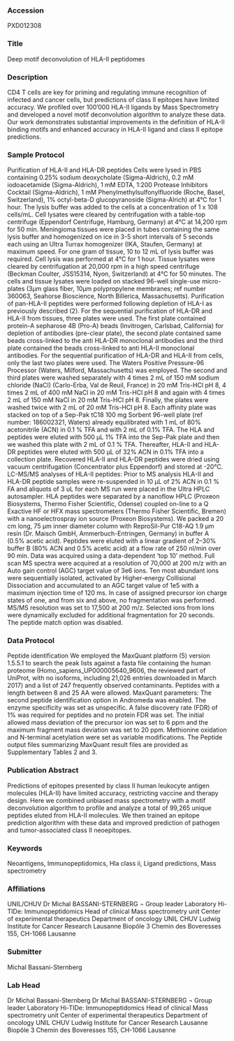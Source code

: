 ### Accession
PXD012308

### Title
Deep motif deconvolution of HLA-II peptidomes

### Description
CD4 T cells are key for priming and regulating immune recognition of infected and cancer cells, but predictions of class II epitopes have limited accuracy. We profiled over 100’000 HLA-II ligands by Mass Spectrometry and developed a novel motif deconvolution algorithm to analyze these data. Our work demonstrates substantial improvements in the definition of HLA-II binding motifs and enhanced accuracy in HLA-II ligand and class II epitope predictions.

### Sample Protocol
Purification of HLA-II and HLA-DR peptides Cells were lysed in PBS containing 0.25% sodium deoxycholate (Sigma-Aldrich), 0.2 mM iodoacetamide (Sigma-Aldrich), 1 mM EDTA, 1:200 Protease Inhibitors Cocktail (Sigma-Aldrich), 1 mM Phenylmethylsulfonylfluoride (Roche, Basel, Switzerland), 1% octyl-beta-D glucopyranoside (Sigma-Alrich) at 4°C for 1 hour. The lysis buffer was added to the cells at a concentration of 1 x 108 cells/mL. Cell lysates were cleared by centrifugation with a table-top centrifuge (Eppendorf Centrifuge, Hamburg, Germany) at 4°C at 14,200 rpm for 50 min. Meningioma tissues were placed in tubes containing the same lysis buffer and homogenized on ice in 3-5 short intervals of 5 seconds each using an Ultra Turrax homogenizer (IKA, Staufen, Germany) at maximum speed. For one gram of tissue, 10 to 12 mL of lysis buffer was required. Cell lysis was performed at 4°C for 1 hour. Tissue lysates were cleared by centrifugation at 20,000 rpm in a high speed centrifuge (Beckman Coulter, JSS15314, Nyon, Switzerland) at 4°C for 50 minutes. The cells and tissue lysates were loaded on stacked 96-well single-use micro-plates (3µm glass fiber, 10µm polypropylene membranes; ref number 360063, Seahorse Bioscience, North Billerica, Massachusetts). Purification of pan-HLA-II peptides were performed following depletion of HLA-I as previously described (2). For the sequential purification of HLA-DR and HLA-II from tissues, three plates were used. The first plate contained protein-A sepharose 4B (Pro-A) beads (Invitrogen, Carlsbad, California) for depletion of antibodies (pre-clear plate), the second plate contained same beads cross-linked to the anti HLA-DR monoclonal antibodies and the third plate contained the beads cross-linked to anti HLA-II monoclonal antibodies. For the sequential purification of HLA-DR and HLA-II from cells, only the last two plates were used. The Waters Positive Pressure-96 Processor (Waters, Milford, Massachusetts) was employed. The second and third plates were washed separately with 4 times 2 mL of 150 mM sodium chloride (NaCl) (Carlo-Erba, Val de Reuil, France) in 20 mM Tris-HCl pH 8, 4 times 2 mL of 400 mM NaCl in 20 mM Tris-HCl pH 8 and again with 4 times 2 mL of 150 mM NaCl in 20 mM Tris-HCl pH 8. Finally, the plates were washed twice with 2 mL of 20 mM Tris-HCl pH 8. Each affinity plate was stacked on top of a Sep-Pak tC18 100 mg Sorbent 96-well plate (ref number: 186002321, Waters) already equilibrated with 1 mL of 80% acetonitrile (ACN) in 0.1 % TFA and with 2 mL of 0.1% TFA. The HLA and peptides were eluted with 500 µL 1% TFA into the Sep-Pak plate and then we washed this plate with 2 mL of 0.1 % TFA. Thereafter, HLA-II and HLA-DR peptides were eluted with 500 µL of 32% ACN in 0.1% TFA into a collection plate. Recovered HLA-II and HLA-DR peptides were dried using vacuum centrifugation (Concentrator plus Eppendorf) and stored at -20°C.  LC-MS/MS analyses of HLA-II peptides: Prior to MS analysis HLA-II and HLA-DR peptide samples were re-suspended in 10 µL of 2% ACN in 0.1 % FA and aliquots of 3 uL for each MS run were placed in the Ultra HPLC autosampler. HLA peptides were separated by a nanoflow HPLC (Proxeon Biosystems, Thermo Fisher Scientific, Odense) coupled on-line to a Q Exactive HF or HFX mass spectrometers (Thermo Fisher Scientific, Bremen) with a nanoelectrospray ion source (Proxeon Biosystems). We packed a 20 cm long, 75 μm inner diameter column with ReproSil-Pur C18-AQ 1.9 μm resin (Dr. Maisch GmbH, Ammerbuch-Entringen, Germany) in buffer A (0.5% acetic acid). Peptides were eluted with a linear gradient of 2–30% buffer B (80% ACN and 0.5% acetic acid) at a flow rate of 250 nl/min over 90 min. Data was acquired using a data-dependent ‘top 10’ method. Full scan MS spectra were acquired at a resolution of 70,000 at 200 m/z with an Auto gain control (AGC) target value of 3e6 ions. Ten most abundant ions were sequentially isolated, activated by Higher-energy Collisional Dissociation and accumulated to an AGC target value of 1e5 with a maximum injection time of 120 ms. In case of assigned precursor ion charge states of one, and from six and above, no fragmentation was performed. MS/MS resolution was set to 17,500 at 200 m/z. Selected ions from Ions were dynamically excluded for additional fragmentation for 20 seconds. The peptide match option was disabled.

### Data Protocol
Peptide identification We employed the MaxQuant platform (5) version 1.5.5.1 to search the peak lists against a fasta file containing the human proteome (Homo_sapiens_UP000005640_9606, the reviewed part of UniProt, with no isoforms, including 21,026 entries downloaded in March 2017) and a  list of 247 frequently observed contaminants. Peptides with a length between 8 and 25 AA were allowed. MaxQuant parameters: The second peptide identification option in Andromeda was enabled. The enzyme specificity was set as unspecific. A false discovery rate (FDR) of 1% was required for peptides and no protein FDR was set. The initial allowed mass deviation of the precursor ion was set to 6 ppm and the maximum fragment mass deviation was set to 20 ppm. Methionine oxidation and N-terminal acetylation were set as variable modifications. The Peptide output files summarizing MaxQuant result files are provided as Supplementary Tables 2 and 3.

### Publication Abstract
Predictions of epitopes presented by class II human leukocyte antigen molecules (HLA-II) have limited accuracy, restricting vaccine and therapy design. Here we combined unbiased mass spectrometry with a motif deconvolution algorithm to profile and analyze a total of 99,265 unique peptides eluted from HLA-II molecules. We then trained an epitope prediction algorithm with these data and improved prediction of pathogen and tumor-associated class II neoepitopes.

### Keywords
Neoantigens, Immunopeptidomics, Hla class ii, Ligand predictions, Mass spectrometry

### Affiliations
UNIL/CHUV
Dr Michal BASSANI-STERNBERG ¬  Group leader Laboratory Hi-TIDe: Immunopeptidomics Head of clinical Mass spectrometry unit Center of experimental therapeutics Department of oncology UNIL CHUV Ludwig Institute for Cancer Research Lausanne Biopôle 3 Chemin des Boveresses 155, CH-1066 Lausanne

### Submitter
Michal Bassani-Sternberg

### Lab Head
Dr Michal Bassani-Sternberg
Dr Michal BASSANI-STERNBERG ¬  Group leader Laboratory Hi-TIDe: Immunopeptidomics Head of clinical Mass spectrometry unit Center of experimental therapeutics Department of oncology UNIL CHUV Ludwig Institute for Cancer Research Lausanne Biopôle 3 Chemin des Boveresses 155, CH-1066 Lausanne


